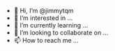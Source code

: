 - 👋 Hi, I’m @jimmytqm
- 👀 I’m interested in ...
- 🌱 I’m currently learning ...
- 💞️ I’m looking to collaborate on ...
- 📫 How to reach me ...

<!---
jimmytqm/jimmytqm is a ✨ special ✨ repository because its `README.md` (this file) appears on your GitHub profile.
You can click the Preview link to take a look at your changes.
--->
